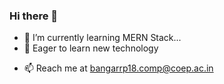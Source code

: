 ### Hi there 👋

<!--
**Roshan23699/Roshan23699** is a ✨ _special_ ✨ repository because its `README.md` (this file) appears on your GitHub profile.

Here are some ideas to get you started:
-->
<!-- - 🔭 I’m currently working on ... -->
- 🌱 I’m currently learning MERN Stack...
- 👯 Eager to learn new technology
<!-- - 💬 Ask me about android -->
- 📫 Reach me at bangarrp18.comp@coep.ac.in
<!-- - 🤔 I’m looking for help with ... -->
<!-- - 😄 Pronouns:  -->
<!-- - ⚡ Fun fact: ... -->

